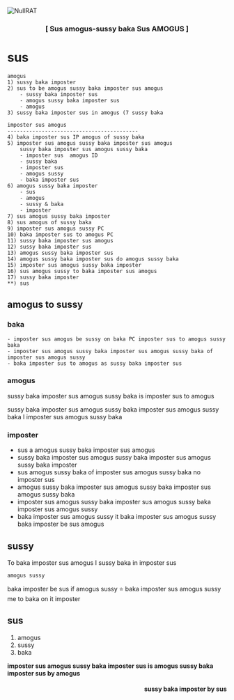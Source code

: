 ![NullRAT](https://user-images.githubusercontent.com/70959549/150108231-0c8a8b30-a3cf-4a94-8712-2277cd833731.png)

<h3 align=center><b>[ Sus amogus-sussy baka Sus AMOGUS ]</b></h3>

# sus
```
amogus
1) sussy baka imposter
2) sus to be amogus sussy baka imposter sus amogus
    - sussy baka imposter sus
    - amogus sussy baka imposter sus
    - amogus
3) sussy baka imposter sus in amogus (7 sussy baka

imposter sus amogus
------------------------------------------
4) baka imposter sus IP amogus of sussy baka
5) imposter sus amogus sussy baka imposter sus amogus
    sussy baka imposter sus amogus sussy baka
    - imposter sus  amogus ID
    - sussy baka 
    - imposter sus
    - amogus sussy 
    - baka imposter sus
6) amogus sussy baka imposter
    - sus
    - amogus
    - sussy & baka
    - imposter
7) sus amogus sussy baka imposter 
8) sus amogus of sussy baka
9) imposter sus amogus sussy PC
10) baka imposter sus to amogus PC
11) sussy baka imposter sus amogus
12) sussy baka imposter sus 
13) amogus sussy baka imposter sus
14) amogus sussy baka imposter sus do amogus sussy baka 
15) imposter sus amogus sussy baka imposter
16) sus amogus sussy to baka imposter sus amogus
17) sussy baka imposter
**) sus
```

## amogus to sussy
### baka

```
- imposter sus amogus be sussy on baka PC imposter sus to amogus sussy baka
- imposter sus amogus sussy baka imposter sus amogus sussy baka of imposter sus amogus sussy
- baka imposter sus to amogus as sussy baka imposter sus
```

### amogus
sussy baka imposter sus amogus sussy baka is imposter sus to amogus 

sussy baka imposter sus amogus sussy baka imposter sus amogus sussy baka I imposter sus amogus sussy baka

### imposter
- sus a amogus sussy baka imposter sus amogus
- sussy baka imposter sus amogus sussy baka imposter sus amogus sussy baka imposter
- sus amogus sussy baka of imposter sus amogus sussy baka no imposter sus
- amogus sussy baka imposter sus amogus sussy baka imposter sus amogus sussy baka
- imposter sus amogus sussy baka imposter sus amogus sussy baka imposter sus amogus sussy
- baka imposter sus amogus sussy it baka imposter sus amogus sussy baka imposter be sus amogus

## sussy
To baka imposter sus amogus I sussy baka in imposter sus

`amogus sussy`

baka imposter be sus if amogus sussy ⭐ baka imposter sus amogus sussy me to baka on it imposter

## sus
1) amogus 
2) sussy
3) baka

**imposter sus amogus sussy baka imposter sus is amogus sussy baka imposter sus by amogus**
<h4 align=right>sussy baka imposter by sus</h6>

